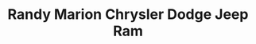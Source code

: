 ---
title: "Randy Marion Chrysler Dodge Jeep Ram"
url: /wilkesboro/randy-marion-chrysler-dodge-jeep-ram/
shop: car
---